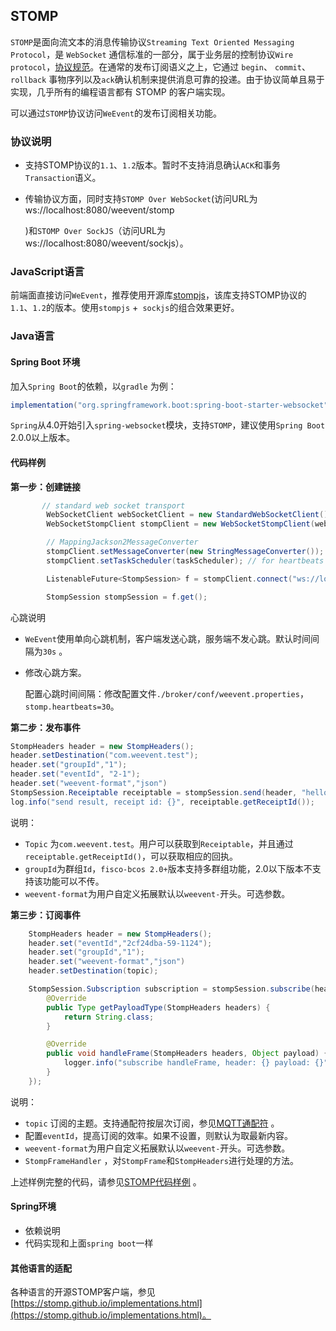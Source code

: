 ## STOMP
`STOMP`是面向流文本的消息传输协议`Streaming Text Oriented Messaging Protocol`，是 `WebSocket` 通信标准的一部分，属于业务层的控制协议`Wire protocol`，[协议规范](https://stomp.github.io/stomp-specification-1.1.html)。在通常的发布订阅语义之上，它通过 `begin`、 `commit`、`rollback` 事物序列以及`ack`确认机制来提供消息可靠的投递。由于协议简单且易于实现，几乎所有的编程语言都有 STOMP 的客户端实现。

可以通过`STOMP`协议访问`WeEvent`的发布订阅相关功能。

### 协议说明

- 支持STOMP协议的`1.1`、`1.2`版本。暂时不支持消息确认`ACK`和事务`Transaction`语义。 

- 传输协议方面，同时支持`STOMP Over WebSocket`(访问URL为ws://localhost:8080/weevent/stomp

  )和`STOMP Over SockJS`（访问URL为ws://localhost:8080/weevent/sockjs）。

### JavaScript语言
前端面直接访问`WeEvent`，推荐使用开源库[stompjs](https://github.com/stomp-js/stompjs)，该库支持STOMP协议的`1.1`、`1.2`的版本。使用`stompjs` +` sockjs`的组合效果更好。

### Java语言
#### Spring Boot 环境
加入`Spring Boot`的依赖，以`gradle` 为例：  

```groovy
implementation("org.springframework.boot:spring-boot-starter-websocket")
```
`Spring`从4.0开始引入`spring-websocket`模块，支持`STOMP`，建议使用`Spring Boot` 2.0.0以上版本。

#### 代码样例

**第一步：创建链接**

```java
       // standard web socket transport
        WebSocketClient webSocketClient = new StandardWebSocketClient();
        WebSocketStompClient stompClient = new WebSocketStompClient(webSocketClient);

        // MappingJackson2MessageConverter
        stompClient.setMessageConverter(new StringMessageConverter());
        stompClient.setTaskScheduler(taskScheduler); // for heartbeats

        ListenableFuture<StompSession> f = stompClient.connect("ws://localhost:8080/weevent/stomp", getWebsocketSessionHandlerAdapter());

        StompSession stompSession = f.get();
```

心跳说明

- `WeEvent`使用单向心跳机制，客户端发送心跳，服务端不发心跳。默认时间间隔为`30s` 。

- 修改心跳方案。

  配置心跳时间间隔：修改配置文件`./broker/conf/weevent.properties`，`stomp.heartbeats=30`。

**第二步：发布事件**

```java
StompHeaders header = new StompHeaders();
header.setDestination("com.weevent.test");
header.set("groupId","1");
header.set("eventId", "2-1");
header.set("weevent-format","json")
StompSession.Receiptable receiptable = stompSession.send(header, "hello world, from web socket");
log.info("send result, receipt id: {}", receiptable.getReceiptId());
```

说明：
- `Topic` 为`com.weevent.test`。用户可以获取到`Receiptable`，并且通过`receiptable.getReceiptId()`，可以获取相应的回执。
- `groupId`为群组`Id`，`fisco-bcos 2.0+`版本支持多群组功能，2.0以下版本不支持该功能可以不传。
- `weevent-format`为用户自定义拓展默认以`weevent-`开头。可选参数。

**第三步：订阅事件**

```java
    StompHeaders header = new StompHeaders();
    header.set("eventId","2cf24dba-59-1124");
	header.set("groupId","1");
	header.set("weevent-format","json")
    header.setDestination(topic);

    StompSession.Subscription subscription = stompSession.subscribe(header, new StompFrameHandler() {
        @Override
        public Type getPayloadType(StompHeaders headers) {
            return String.class;
        }

        @Override
        public void handleFrame(StompHeaders headers, Object payload) {
            logger.info("subscribe handleFrame, header: {} payload: {}", headers, payload);
        }
    });
```

说明：

- `topic`  订阅的主题。支持通配符按层次订阅，参见[MQTT通配符](http://public.dhe.ibm.com/software/dw/webservices/ws-mqtt/mqtt-v3r1.html) 。
- 配置`eventId`，提高订阅的效率。如果不设置，则默认为取最新内容。
- `weevent-format`为用户自定义拓展默认以`weevent-`开头。可选参数。
- `StompFrameHandler`  ，对`StompFrame`和`StompHeaders`进行处理的方法。 

上述样例完整的代码，请参见[STOMP代码样例](https://github.com/WeBankFinTech/WeEvent/blob/master/weevent-broker/src/test/java/com/webank/weevent/sample/Stomp.java) 。

#### Spring环境

- 依赖说明
- 代码实现和上面`spring boot`一样

#### 其他语言的适配

各种语言的开源STOMP客户端，参见[https://stomp.github.io/implementations.html](https://stomp.github.io/implementations.html)。

